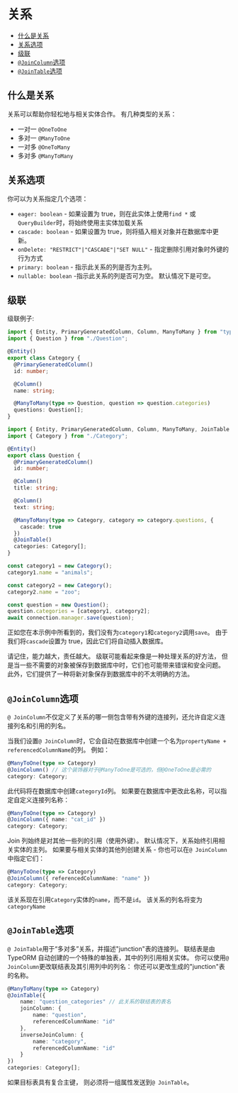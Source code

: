 # 关系

  * [什么是关系](#什么是关系)
  * [关系选项](#关系选项)
  * [级联](#级联)
  * [`@JoinColumn`选项](#`@JoinColumn`选项)
  * [`@JoinTable`选项](#`@JoinTable`选项)

## 什么是关系

关系可以帮助你轻松地与相关实体合作。
有几种类型的关系：

- 一对一 `@OneToOne`
- 多对一 `@ManyToOne`
- 一对多 `@OneToMany`
- 多对多 `@ManyToMany`

## 关系选项

你可以为关系指定几个选项：

- `eager: boolean` - 如果设置为 true，则在此实体上使用`find *` 或`QueryBuilder`时，将始终使用主实体加载关系
- `cascade: boolean` - 如果设置为 true，则将插入相关对象并在数据库中更新。
- `onDelete: "RESTRICT"|"CASCADE"|"SET NULL"` - 指定删除引用对象时外键的行为方式
- `primary: boolean` - 指示此关系的列是否为主列。
- `nullable: boolean` -指示此关系的列是否可为空。 默认情况下是可空。

## 级联

级联例子:

```typescript
import { Entity, PrimaryGeneratedColumn, Column, ManyToMany } from "typeorm";
import { Question } from "./Question";

@Entity()
export class Category {
  @PrimaryGeneratedColumn()
  id: number;

  @Column()
  name: string;

  @ManyToMany(type => Question, question => question.categories)
  questions: Question[];
}
```

```typescript
import { Entity, PrimaryGeneratedColumn, Column, ManyToMany, JoinTable } from "typeorm";
import { Category } from "./Category";

@Entity()
export class Question {
  @PrimaryGeneratedColumn()
  id: number;

  @Column()
  title: string;

  @Column()
  text: string;

  @ManyToMany(type => Category, category => category.questions, {
    cascade: true
  })
  @JoinTable()
  categories: Category[];
}
```

```typescript
const category1 = new Category();
category1.name = "animals";

const category2 = new Category();
category2.name = "zoo";

const question = new Question();
question.categories = [category1, category2];
await connection.manager.save(question);
```

正如您在本示例中所看到的，我们没有为`category1`和`category2`调用`save`。
由于我们将`cascade`设置为 true，因此它们将自动插入数据库。

请记住，能力越大，责任越大。
级联可能看起来像是一种处理关系的好方法，
但是当一些不需要的对象被保存到数据库中时，它们也可能带来错误和安全问题。
此外，它们提供了一种将新对象保存到数据库中的不太明确的方法。

## `@JoinColumn`选项

`@ JoinColumn`不仅定义了关系的哪一侧包含带有外键的连接列，还允许自定义连接列名和引用的列名。

当我们设置`@ JoinColumn`时，它会自动在数据库中创建一个名为`propertyName + referencedColumnName`的列。
例如：

```typescript
@ManyToOne(type => Category)
@JoinColumn() // 这个装饰器对于@ManyToOne是可选的，但@OneToOne是必需的
category: Category;
```

此代码将在数据库中创建`categoryId`列。
如果要在数据库中更改此名称，可以指定自定义连接列名称：

```typescript
@ManyToOne(type => Category)
@JoinColumn({ name: "cat_id" })
category: Category;
```

Join 列始终是对其他一些列的引用（使用外键）。
默认情况下，关系始终引用相关实体的主列。
如果要与相关实体的其他列创建关系 - 你也可以在`@ JoinColumn`中指定它们：

```typescript
@ManyToOne(type => Category)
@JoinColumn({ referencedColumnName: "name" })
category: Category;
```

该关系现在引用`Category`实体的`name`，而不是`id`。
该关系的列名将变为`categoryName`

## `@JoinTable`选项

`@ JoinTable`用于“多对多”关系，并描述"junction"表的连接列。
联结表是由 TypeORM 自动创建的一个特殊的单独表，其中的列引用相关实体。
你可以使用`@ JoinColumn`更改联结表及其引用列中的列名：
你还可以更改生成的"junction"表的名称。

```typescript
@ManyToMany(type => Category)
@JoinTable({
    name: "question_categories" // 此关系的联结表的表名
    joinColumn: {
        name: "question",
        referencedColumnName: "id"
    },
    inverseJoinColumn: {
        name: "category",
        referencedColumnName: "id"
    }
})
categories: Category[];
```

如果目标表具有复合主键，
则必须将一组属性发送到`@ JoinTable`。
